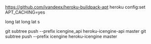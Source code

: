 https://github.com/ivandeex/heroku-buildpack-apt
heroku config:set APT_CACHING=yes

long lat long lat
s

git subtree push --prefix icengine_api heroku-icengine-api master
git subtree push --prefix icengine heroku-icengine master